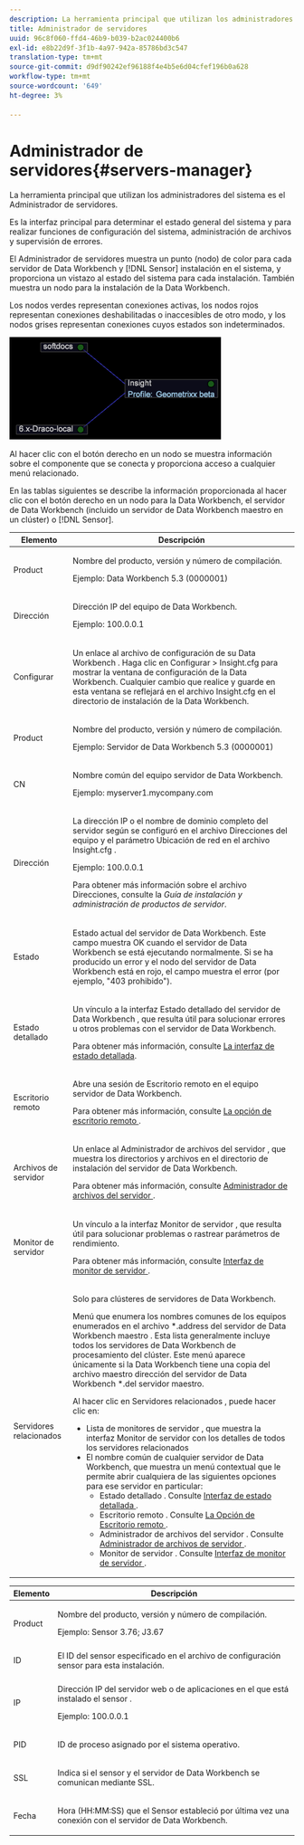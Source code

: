 ```yaml
---
description: La herramienta principal que utilizan los administradores del sistema es el Administrador de servidores.
title: Administrador de servidores
uuid: 96c8f060-ffd4-46b9-b039-b2ac024400b6
exl-id: e8b22d9f-3f1b-4a97-942a-85786bd3c547
translation-type: tm+mt
source-git-commit: d9df90242ef96188f4e4b5e6d04cfef196b0a628
workflow-type: tm+mt
source-wordcount: '649'
ht-degree: 3%

---
```


# Administrador de servidores{#servers-manager}

La herramienta principal que utilizan los administradores del sistema es el Administrador de servidores.

Es la interfaz principal para determinar el estado general del sistema y para realizar funciones de configuración del sistema, administración de archivos y supervisión de errores.

El Administrador de servidores muestra un punto (nodo) de color para cada servidor de Data Workbench y [!DNL Sensor] instalación en el sistema, y proporciona un vistazo al estado del sistema para cada instalación. También muestra un nodo para la instalación de la Data Workbench.

Los nodos verdes representan conexiones activas, los nodos rojos representan conexiones deshabilitadas o inaccesibles de otro modo, y los nodos grises representan conexiones cuyos estados son indeterminados.

![](assets/vis_SysStat_RedGreenDots.png)

Al hacer clic con el botón derecho en un nodo se muestra información sobre el componente que se conecta y proporciona acceso a cualquier menú relacionado.

En las tablas siguientes se describe la información proporcionada al hacer clic con el botón derecho en un nodo para la Data Workbench, el servidor de Data Workbench (incluido un servidor de Data Workbench maestro en un clúster) o [!DNL Sensor].

<table id="table_C459CAAB07D34144B5BFFCCC84C2BB37"> 
 <thead> 
  <tr> 
   <th colname="col1" class="entry"> Elemento </th> 
   <th colname="col2" class="entry"> Descripción </th> 
  </tr> 
 </thead>
 <tbody> 
  <tr> 
   <td colname="col1"> <p>Product </p> </td> 
   <td colname="col2"> <p>Nombre del producto, versión y número de compilación. </p> <p>Ejemplo: Data Workbench 5.3 (0000001) </p> </td> 
  </tr> 
  <tr> 
   <td colname="col1"> <p>Dirección </p> </td> 
   <td colname="col2"> <p>Dirección IP del equipo de Data Workbench. </p> <p>Ejemplo: 100.0.0.1 </p> </td> 
  </tr> 
  <tr> 
   <td colname="col1"> <p>Configurar </p> </td> 
   <td colname="col2"> <p>Un enlace al archivo de configuración <span class="keyword"> de su Data Workbench </span>. Haga clic en <span class="uicontrol"> Configurar </span> &gt; <span class="uicontrol"> Insight.cfg </span> para mostrar la ventana de configuración de la Data Workbench. Cualquier cambio que realice y guarde en esta ventana se reflejará en el archivo <span class="filepath"> Insight.cfg </span> en el directorio de instalación de la Data Workbench. </p> </td> 
  </tr> 
  <tr> 
   <td colname="col1"> <p>Product </p> </td> 
   <td colname="col2"> <p>Nombre del producto, versión y número de compilación. </p> <p>Ejemplo: Servidor de Data Workbench 5.3 (0000001) </p> </td> 
  </tr> 
  <tr> 
   <td colname="col1"> <p>CN </p> </td> 
   <td colname="col2"> <p>Nombre común del equipo servidor de Data Workbench. </p> <p>Ejemplo: <span class="filepath"> myserver1.mycompany.com </span> </p> </td> 
  </tr> 
  <tr> 
   <td colname="col1"> <p>Dirección </p> </td> 
   <td colname="col2"> <p>La dirección IP o el nombre de dominio completo del servidor según se configuró en el archivo Direcciones del equipo y el parámetro Ubicación de red en el archivo <span class="filepath"> Insight.cfg </span>. </p> <p>Ejemplo: 100.0.0.1 </p> <p>Para obtener más información sobre el archivo Direcciones, consulte la <i>Guía de instalación y administración de productos de servidor</i>. </p> </td> 
  </tr> 
  <tr> 
   <td colname="col1"> <p>Estado </p> </td> 
   <td colname="col2"> <p>Estado actual del servidor de Data Workbench. Este campo muestra OK cuando el servidor de Data Workbench se está ejecutando normalmente. Si se ha producido un error y el nodo del servidor de Data Workbench está en rojo, el campo muestra el error (por ejemplo, "403 prohibido"). </p> </td> 
  </tr> 
  <tr> 
   <td colname="col1"> <p>Estado detallado </p> </td> 
   <td colname="col2"> <p>Un vínculo a la interfaz <span class="keyword"> </span> <span class="wintitle"> Estado detallado </span> del servidor de Data Workbench , que resulta útil para solucionar errores u otros problemas con el servidor de Data Workbench. </p> <p>Para obtener más información, consulte <a href="../../../home/c-get-started/c-admin-intrf/c-det-stat-interf.md"> La interfaz de estado detallada</a>. </p> </td> 
  </tr> 
  <tr> 
   <td colname="col1"> <p>Escritorio remoto </p> </td> 
   <td colname="col2"> <p>Abre una sesión de <span class="wintitle"> Escritorio remoto </span> en el equipo servidor de Data Workbench. </p> <p>Para obtener más información, consulte <a href="../../../home/c-get-started/c-admin-intrf/t-rmt-dsktp-opt.md#task-dc0bdb4630474a17af67b931bc22d9ef"> La opción de escritorio remoto </a>. </p> </td> 
  </tr> 
  <tr> 
   <td colname="col1"> <p>Archivos de servidor </p> </td> 
   <td colname="col2"> <p>Un enlace al <span class="wintitle"> Administrador de archivos del servidor </span>, que muestra los directorios y archivos en el directorio de instalación del servidor de Data Workbench. </p> <p>Para obtener más información, consulte <a href="../../../home/c-get-started/c-admin-intrf/c-svr-files-mgr.md#concept-73a0808487c8424285ae7302f53bc5f4"> Administrador de archivos del servidor </a>. </p> </td> 
  </tr> 
  <tr> 
   <td colname="col1"> <p>Monitor de servidor </p> </td> 
   <td colname="col2"> <p>Un vínculo a la interfaz <span class="wintitle"> Monitor de servidor </span> , que resulta útil para solucionar problemas o rastrear parámetros de rendimiento. </p> <p>Para obtener más información, consulte <a href="../../../home/c-get-started/c-admin-intrf/c-svr-mtr-intfc.md#concept-3bea7441de20409585e63060d5489f45"> Interfaz de monitor de servidor </a>. </p> </td> 
  </tr> 
  <tr> 
   <td colname="col1"> <p>Servidores relacionados </p> </td> 
   <td colname="col2"> <p>Solo para clústeres de servidores de Data Workbench. </p> <p>Menú que enumera los nombres comunes de los equipos enumerados en el archivo *.address </span> del servidor de Data Workbench maestro <span class="filepath">. Esta lista generalmente incluye todos los servidores de Data Workbench <span class="keyword"> de procesamiento </span> del clúster. Este menú aparece únicamente si la Data Workbench tiene una copia del archivo maestro <span class="filepath"> dirección </span> del servidor de Data Workbench *.del servidor maestro. </span></p> <p>Al hacer clic en <span class="uicontrol"> Servidores relacionados </span>, puede hacer clic en: 
     <ul id="ul_3B28B8579B1945FD80669EDFDFDA84A6"> 
      <li id="li_90094B46CB304C179136BB75FF0D6DBD"> <span class="uicontrol"> Lista de monitores de servidor  </span>, que muestra la  <span class="wintitle"> interfaz Monitor de  </span> servidor con los detalles de todos los servidores relacionados </li> 
      <li id="li_CD6FF5BB52874ABCB536C2DE2376587A">El nombre común de cualquier servidor de Data Workbench, que muestra un menú contextual que le permite abrir cualquiera de las siguientes opciones para ese servidor en particular: 
       <ul id="ul_928510D1DE68471583F2EE7547AEB824"> 
        <li id="li_8399338137354A59B9B4D24AF7EEE868"> <span class="uicontrol"> Estado detallado  </span>. Consulte <a href="../../../home/c-get-started/c-admin-intrf/c-det-stat-interf.md"> Interfaz de estado detallada </a>. </li> 
        <li id="li_0FE569C56B3F4583BC1F3DF3B4F55765"> <span class="uicontrol"> Escritorio remoto  </span>. Consulte <a href="../../../home/c-get-started/c-admin-intrf/t-rmt-dsktp-opt.md#task-dc0bdb4630474a17af67b931bc22d9ef"> La Opción de Escritorio remoto </a>. </li> 
        <li id="li_2B6F8419CB5945C9B411F6A7C2C859FF"> <span class="uicontrol"> Administrador de archivos del servidor </span>. Consulte <a href="../../../home/c-get-started/c-admin-intrf/c-svr-files-mgr.md#concept-73a0808487c8424285ae7302f53bc5f4"> Administrador de archivos de servidor </a>. </li> 
        <li id="li_F22F974EB4DE4F0F93623AE98C7DCEBC"> <span class="uicontrol"> Monitor de servidor  </span>. Consulte <a href="../../../home/c-get-started/c-admin-intrf/c-svr-mtr-intfc.md#concept-3bea7441de20409585e63060d5489f45"> Interfaz de monitor de servidor </a>. </li> 
       </ul> </li> 
     </ul> </p> </td> 
  </tr> 
 </tbody> 
</table>

<table id="table_5BFA0AFE2D9A4337BF04343879DAD03B"> 
 <thead> 
  <tr> 
   <th colname="col1" class="entry"> Elemento </th> 
   <th colname="col2" class="entry"> Descripción </th> 
  </tr> 
 </thead>
 <tbody> 
  <tr> 
   <td colname="col1"> <p>Product </p> </td> 
   <td colname="col2"> <p>Nombre del producto, versión y número de compilación. </p> <p>Ejemplo: Sensor 3.76; J3.67 </p> </td> 
  </tr> 
  <tr> 
   <td colname="col1"> <p>ID </p> </td> 
   <td colname="col2"> El ID <span class="wintitle"> del sensor </span> especificado en el archivo de configuración <span class="wintitle"> sensor </span> para esta instalación. </td> 
  </tr> 
  <tr> 
   <td colname="col1"> <p>IP </p> </td> 
   <td colname="col2"> <p>Dirección IP del servidor web o de aplicaciones en el que está instalado el <span class="wintitle"> sensor </span>. </p> <p>Ejemplo: 100.0.0.1 </p> </td> 
  </tr> 
  <tr> 
   <td colname="col1"> <p>PID </p> </td> 
   <td colname="col2"> <p>ID de proceso asignado por el sistema operativo. </p> </td> 
  </tr> 
  <tr> 
   <td colname="col1"> <p>SSL </p> </td> 
   <td colname="col2"> <p>Indica si el <span class="wintitle"> sensor </span> y el servidor de Data Workbench se comunican mediante SSL. </p> </td> 
  </tr> 
  <tr> 
   <td colname="col1"> <p>Fecha </p> </td> 
   <td colname="col2"> <p>Hora (HH:MM:SS) que el <span class="wintitle"> Sensor </span> estableció por última vez una conexión con el servidor de Data Workbench. </p> </td> 
  </tr> 
 </tbody> 
</table>
